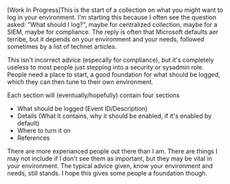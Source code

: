 [Work In Progress]This is the start of a collection on what you might want to log in your environment. I'm starting this because I often see the question asked: "What should I log?", maybe for centralized collection, maybe for a SIEM, maybe for compliance. The reply is often that Microsoft defaults aer terribe, but it depends on your environment and your needs, followed sometimes by a list of technet articles.

This isn't incorrect advice (especally for compliance), but it's completely useless to most people just stepping into a security or sysadmin role. People need a place to start, a good foundation for what should be logged, which they can then tune to their own environment.

Each section will (eventually/hopefully) contain four sections
- What should be logged (Event ID/Description)
- Details (What it contains, why it should be enabled, if it's enabled by default)
- Where to turn it on
- References

There are more experianced people out there than I am. There are things I may not include if I don't see them as important, but they may be vital in your environment. The typical advice given, know your environment and needs, still stands. I hope this gives some people a foundation though.
